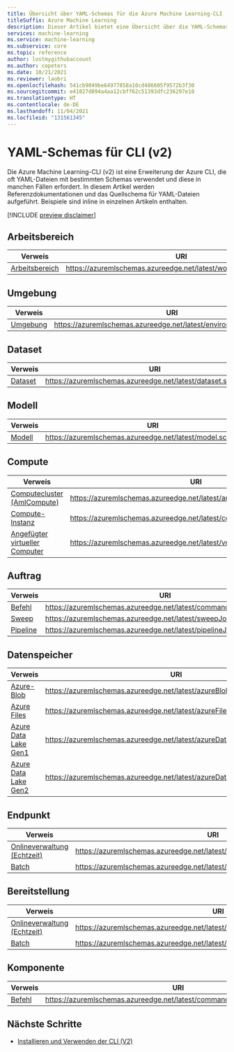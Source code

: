 ```yaml
---
title: Übersicht über YAML-Schemas für die Azure Machine Learning-CLI (v2)
titleSuffix: Azure Machine Learning
description: Dieser Artikel bietet eine Übersicht über die YAML-Schemas für die Azure Machine Learning-CLI (v2) und deren Index.
services: machine-learning
ms.service: machine-learning
ms.subservice: core
ms.topic: reference
author: lostmygithubaccount
ms.author: copeters
ms.date: 10/21/2021
ms.reviewer: laobri
ms.openlocfilehash: 541cb9049be64977858a10cd486605f9572b3f30
ms.sourcegitcommit: e41827d894a4aa12cbff62c51393dfc236297e10
ms.translationtype: HT
ms.contentlocale: de-DE
ms.lasthandoff: 11/04/2021
ms.locfileid: "131561345"
---
```

# <a name="cli-v2-yaml-schemas"></a>YAML-Schemas für CLI (v2)

Die Azure Machine Learning-CLI (v2) ist eine Erweiterung der Azure CLI, die oft YAML-Dateien mit bestimmten Schemas verwendet und diese in manchen Fällen erfordert. In diesem Artikel werden Referenzdokumentationen und das Quellschema für YAML-Dateien aufgeführt. Beispiele sind inline in einzelnen Artikeln enthalten.

[!INCLUDE [preview disclaimer](../../includes/machine-learning-preview-generic-disclaimer.md)]

## <a name="workspace"></a>Arbeitsbereich

| Verweis | URI |
| - | - |
| [Arbeitsbereich](reference-yaml-workspace.md) | https://azuremlschemas.azureedge.net/latest/workspace.schema.json |

## <a name="environment"></a>Umgebung

| Verweis | URI |
| - | - |
| [Umgebung](reference-yaml-environment.md) | https://azuremlschemas.azureedge.net/latest/environment.schema.json |

## <a name="dataset"></a>Dataset

| Verweis | URI |
| - | - |
| [Dataset](reference-yaml-dataset.md) | https://azuremlschemas.azureedge.net/latest/dataset.schema.json |

## <a name="model"></a>Modell

| Verweis | URI |
| - | - |
| [Modell](reference-yaml-model.md) | https://azuremlschemas.azureedge.net/latest/model.schema.json |

## <a name="compute"></a>Compute

| Verweis | URI |
| - | - |
| [Computecluster (AmlCompute)](reference-yaml-compute-aml.md) | https://azuremlschemas.azureedge.net/latest/amlCompute.schema.json |
| [Compute-Instanz](reference-yaml-compute-instance.md) | https://azuremlschemas.azureedge.net/latest/computeInstance.schema.json |
| [Angefügter virtueller Computer](reference-yaml-compute-vm.md) | https://azuremlschemas.azureedge.net/latest/vmCompute.schema.json |

## <a name="job"></a>Auftrag

| Verweis | URI |
| - | - |
| [Befehl](reference-yaml-job-command.md) | https://azuremlschemas.azureedge.net/latest/commandJob.schema.json |
| [Sweep](reference-yaml-job-sweep.md) | https://azuremlschemas.azureedge.net/latest/sweepJob.schema.json |
| [Pipeline](reference-yaml-job-pipeline.md) | https://azuremlschemas.azureedge.net/latest/pipelineJob.schema.json |

## <a name="datastore"></a>Datenspeicher

| Verweis | URI |
| - | - |
| [Azure-Blob](reference-yaml-datastore-blob.md) | https://azuremlschemas.azureedge.net/latest/azureBlob.schema.json |
| [Azure Files](reference-yaml-datastore-files.md) | https://azuremlschemas.azureedge.net/latest/azureFile.schema.json |
| [Azure Data Lake Gen1](reference-yaml-datastore-data-lake-gen1.md) | https://azuremlschemas.azureedge.net/latest/azureDataLakeGen1.schema.json |
| [Azure Data Lake Gen2](reference-yaml-datastore-data-lake-gen2.md) | https://azuremlschemas.azureedge.net/latest/azureDataLakeGen2.schema.json |

## <a name="endpoint"></a>Endpunkt

| Verweis | URI |
| - | - |
| [Onlineverwaltung (Echtzeit)](reference-yaml-endpoint-managed-online.md) | https://azuremlschemas.azureedge.net/latest/managedOnlineEndpoint.schema.json |
| [Batch](reference-yaml-endpoint-batch.md) | https://azuremlschemas.azureedge.net/latest/batchEndpoint.schema.json |

## <a name="deployment"></a>Bereitstellung

| Verweis | URI |
| - | - |
| [Onlineverwaltung (Echtzeit)](reference-yaml-deployment-managed-online.md) | https://azuremlschemas.azureedge.net/latest/managedOnlineDeployment.schema.json |
| [Batch](reference-yaml-deployment-batch.md) | https://azuremlschemas.azureedge.net/latest/batchDeployment.schema.json |

## <a name="component"></a>Komponente

| Verweis | URI |
| - | - |
| [Befehl](reference-yaml-component-command.md) | https://azuremlschemas.azureedge.net/latest/commandComponent.schema.json |

## <a name="next-steps"></a>Nächste Schritte

- [Installieren und Verwenden der CLI (V2)](how-to-configure-cli.md)
